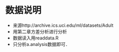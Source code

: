 # 数据说明

- 来源http://archive.ics.uci.edu/ml/datasets/Adult
- 用第二章方差分析进行分析
- 数据读入用readdata.R
- 只分析a.analysis数据即可．
